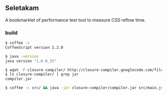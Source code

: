 ## Seletakam
A bookmarklet of performance test tool to measure CSS reflow time.


### build
```bash
$ coffee -v
CoffeeScript version 1.2.0

$ java -version
java version "1.6.0_31"

$ wget -P closure-compiler/ http://closure-compiler.googlecode.com/files/compiler-latest.zip && unzip -d ./closure-compiler/ ./closure-compiler/compiler-latest.zip
$ ls closure-compiler/ | grep jar
compiler.jar

$ coffee -c src/ && java -jar closure-compiler/compiler.jar src/main.js | sed -n -e ":a" -e "$ s/\n//gp;N;b a" | sed -e "s/^/javascript:/" > bookmarklet.txt
```
